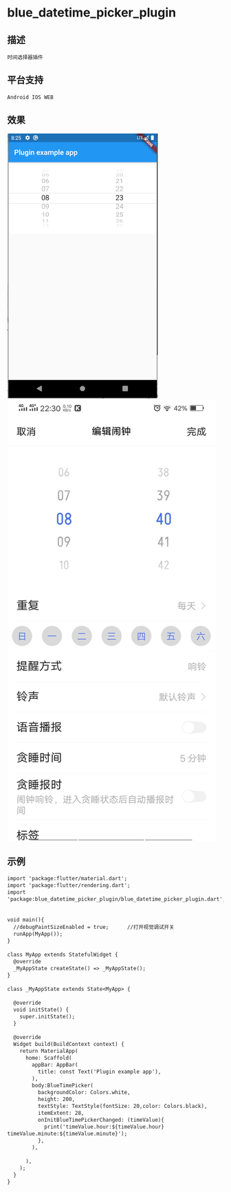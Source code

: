 # blue_datetime_picker_plugin

## 描述
	时间选择器插件

## 平台支持
	Android IOS WEB

## 效果

![image](https://github.com/MyBlueSir/FlutterPlugin/raw/master/example/blue_datetime_picker_plugin/example1.png)
![image](https://github.com/MyBlueSir/FlutterPlugin/raw/master/example/blue_datetime_picker_plugin/example2.jpg)

## 示例

```flutter
import 'package:flutter/material.dart';
import 'package:flutter/rendering.dart';
import 'package:blue_datetime_picker_plugin/blue_datetime_picker_plugin.dart';


void main(){
  //debugPaintSizeEnabled = true;      //打开视觉调试开关
  runApp(MyApp());
}

class MyApp extends StatefulWidget {
  @override
  _MyAppState createState() => _MyAppState();
}

class _MyAppState extends State<MyApp> {

  @override
  void initState() {
    super.initState();
  }

  @override
  Widget build(BuildContext context) {
    return MaterialApp(
      home: Scaffold(
        appBar: AppBar(
          title: const Text('Plugin example app'),
        ),
        body:BlueTimePicker(
          backgroundColor: Colors.white,
          height: 200,
          textStyle: TextStyle(fontSize: 20,color: Colors.black),
          itemExtent: 28,
          onInitBlueTimePickerChanged: (timeValue){
            print('timeValue.hour:${timeValue.hour} timeValue.minute:${timeValue.minute}');
          },
        ),

      ),
    );
  }
}

```